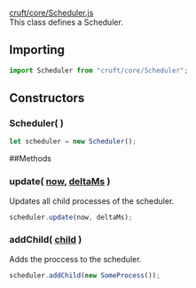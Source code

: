 
[cruft/core/Scheduler.js](https://github.com/mjneil/CruftEngine/blob/master/cruft/core/Scheduler.js)		
This class defines a Scheduler. 

## Importing
```javascript
import Scheduler from "cruft/core/Scheduler";
```

## Constructors

### Scheduler( )

```javascript
let scheduler = new Scheduler();
```


##Methods

### update( [now](/primitives.md#number),  [deltaMs](/primitives.md#number) )
Updates all child processes of the scheduler.

```javascript
scheduler.update(now, deltaMs);
```

### addChild( [child](Process.md) )

Adds the proccess to the scheduler.

```javascript
scheduler.addChild(new SomeProcess());
```



